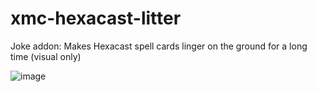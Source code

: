 # xmc-hexacast-litter
Joke addon: Makes Hexacast spell cards linger on the ground for a long time (visual only)

![image](https://user-images.githubusercontent.com/105614278/216881261-48c5ab13-1a40-4adc-96a5-50340319aa63.png)
